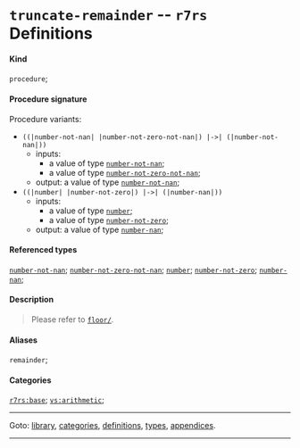 

<a id='definition__r7rs__truncate-remainder'></a>

# `truncate-remainder` -- `r7rs` Definitions


#### Kind

`procedure`;


#### Procedure signature

Procedure variants:
 * `((|number-not-nan| |number-not-zero-not-nan|) |->| (|number-not-nan|))`
   * inputs:
     * a value of type [`number-not-nan`](../../r7rs/types/number-not-nan.md#type__r7rs__number-not-nan);
     * a value of type [`number-not-zero-not-nan`](../../r7rs/types/number-not-zero-not-nan.md#type__r7rs__number-not-zero-not-nan);
   * output: a value of type [`number-not-nan`](../../r7rs/types/number-not-nan.md#type__r7rs__number-not-nan);
 * `((|number| |number-not-zero|) |->| (|number-nan|))`
   * inputs:
     * a value of type [`number`](../../r7rs/types/number.md#type__r7rs__number);
     * a value of type [`number-not-zero`](../../r7rs/types/number-not-zero.md#type__r7rs__number-not-zero);
   * output: a value of type [`number-nan`](../../r7rs/types/number-nan.md#type__r7rs__number-nan);


#### Referenced types

[`number-not-nan`](../../r7rs/types/number-not-nan.md#type__r7rs__number-not-nan);
[`number-not-zero-not-nan`](../../r7rs/types/number-not-zero-not-nan.md#type__r7rs__number-not-zero-not-nan);
[`number`](../../r7rs/types/number.md#type__r7rs__number);
[`number-not-zero`](../../r7rs/types/number-not-zero.md#type__r7rs__number-not-zero);
[`number-nan`](../../r7rs/types/number-nan.md#type__r7rs__number-nan);


#### Description

> Please refer to [`floor/`](../../r7rs/definitions/floor_2f.md#definition__r7rs__floor_2f).


#### Aliases

`remainder`;


#### Categories

[`r7rs:base`](../../r7rs/categories/r7rs_3a_base.md#category__r7rs__r7rs_3a_base);
[`vs:arithmetic`](../../r7rs/categories/vs_3a_arithmetic.md#category__r7rs__vs_3a_arithmetic);

----

Goto: [library](../../r7rs/_index.md#library__r7rs), [categories](../../r7rs/categories/_index.md#toc__r7rs__categories), [definitions](../../r7rs/definitions/_index.md#toc__r7rs__definitions), [types](../../r7rs/types/_index.md#toc__r7rs__types), [appendices](../../r7rs/appendices/_index.md#toc__r7rs__appendices).

----

